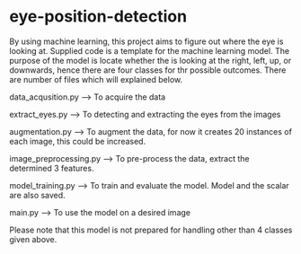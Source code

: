 # eye-position-detection
By using machine learning, this project aims to figure out where the eye is looking at.
Supplied code is a template for the machine learning model. The purpose of the model is locate whether the is looking at the right, left, up, or downwards, hence there are four classes for thr possible outcomes.
There are number of files which will explained below.

data_acqusition.py --> To acquire the data

extract_eyes.py --> To detecting and extracting the eyes from the images

augmentation.py --> To augment the data, for now it creates 20 instances of each image, this could be increased.

image_preprocessing.py --> To pre-process the data, extract the determined 3 features.

model_training.py --> To train and evaluate the model. Model and the scalar are also saved.

main.py --> To use the model on a desired image

Please note that this model is not prepared for handling other than 4 classes given above. 


